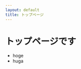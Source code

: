 ```yaml
---
layout: default
title: トップページ
---
```


# トップページです

* hoge
* huga

<svg width="320" height="80" viewBox="10 90 320 80">
  <use xlink:href="img/test2.svg" />
</svg>
